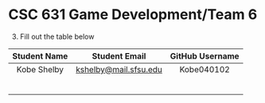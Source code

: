 # CSC 631 Game Development/Team 6


3. Fill out the table below


| Student Name    | Student Email               | GitHub Username |
|    :---:        |     :---:                   |     :---:       |
|   Kobe Shelby   |   kshelby@mail.sfsu.edu     |   Kobe040102    |
|                 |                             |                 |
|                 |                             |                 |
|                 |                             |                 |
|                 |                             |                 |
|                 |                             |                 |
|                 |                             |                 |
